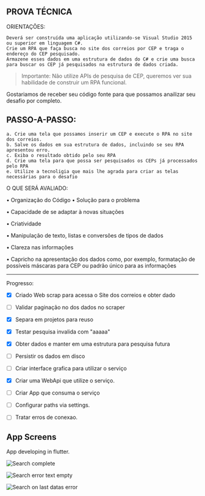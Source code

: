 ## PROVA TÉCNICA


ORIENTAÇÕES:

    Deverá ser construída uma aplicação utilizando-se Visual Studio 2015 ou superior em linguagem C#.
    Crie um RPA que faça busca no site dos correios por CEP e traga o endereço do CEP pesquisado.
    Armazene esses dados em uma estrutura de dados do C# e crie uma busca para buscar os CEP já pesquisados na estrutura de dados criada.

> Importante: Não utilize APIs de pesquisa de CEP, queremos ver sua habilidade de construir um
RPA funcional.

Gostariamos de receber seu código fonte para que possamos anailizar seu desafio por completo.
 
## PASSO-A-PASSO:
    
    a. Crie uma tela que possamos inserir um CEP e execute o RPA no site dos correios.
    b. Salve os dados em sua estrutura de dados, incluindo se seu RPA apresentou erro.
    c. Exiba o resultado obtido pelo seu RPA
    d. Crie uma tela para que possa ser pesquisados os CEPs já processados pelo RPA
    e. Utilize a tecnoligia que mais lhe agrada para criar as telas necessárias para o desafio
 
O QUE SERÁ AVALIADO:

• Organização do Código
• Solução para o problema

• Capacidade de se adaptar à novas situações

• Criatividade

• Manipulação de texto, listas e conversões de tipos de dados

• Clareza nas informações

• Capricho na apresentação dos dados como, por exemplo, formatação de possíveis máscaras para CEP ou padrão único para as informações

---------------

Progresso:

- [x] Criado Web scrap para acessa o Site dos correios e obter dado
- [ ] Validar paginação no dos dados no scraper
- [X] Separa em projetos para reuso
- [x] Testar pesquisa invalida com "aaaaa"
- [X] Obter dados e manter em uma estrutura para pesquisa futura
- [ ] Persistir os dados em disco
- [ ] Criar interface grafica para utilizar o serviço
- [X] Criar uma WebApi que utilize o serviço.
- [ ] Criar App que consuma o serviço
- [ ] Configurar paths via settings.
- [ ] Tratar erros de conexao.    


## App Screens 

App developing in flutter.

![Search complete](https://i.imgur.com/sYsG2Hc.png)

![Search error text empty](https://i.imgur.com/wjlSsZx.png)

![Search on last datas error](https://i.imgur.com/M4QxiD2.png)
 
